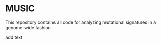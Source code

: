 # MUSIC
This repository contains all code for analyzing mutational signatures in a genome-wide fashion

add text
